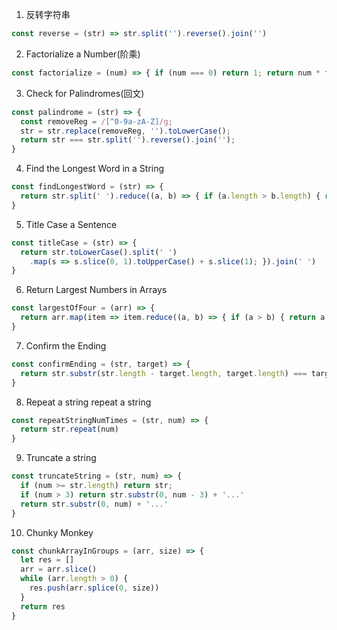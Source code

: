 1. 反转字符串

``` js
const reverse = (str) => str.split('').reverse().join('')
```

2. Factorialize a Number(阶乘)

``` js
const factorialize = (num) => { if (num === 0) return 1; return num * factorialize(num - 1); }
```

3. Check for Palindromes(回文)

```js
const palindrome = (str) => {
  const removeReg = /[^0-9a-zA-Z]/g;
  str = str.replace(removeReg, '').toLowerCase();
  return str === str.split('').reverse().join('');
}
```

4. Find the Longest Word in a String

```js
const findLongestWord = (str) => {
  return str.split(' ').reduce((a, b) => { if (a.length > b.length) { return a; }  return b; }, '').length
}
```

5. Title Case a Sentence

```js
const titleCase = (str) => {
  return str.toLowerCase().split(' ')
    .map(s => s.slice(0, 1).toUpperCase() + s.slice(1); }).join(' ')
}
```

6. Return Largest Numbers in Arrays

```js
const largestOfFour = (arr) => {
  return arr.map(item => item.reduce((a, b) => { if (a > b) { return a; } return b; }, 0))
}
```

7. Confirm the Ending

``` js
const confirmEnding = (str, target) => {
  return str.substr(str.length - target.length, target.length) === target
}
```

8. Repeat a string repeat a string

```js
const repeatStringNumTimes = (str, num) => {
  return str.repeat(num)
}
```

9. Truncate a string

```js
const truncateString = (str, num) => {
  if (num >= str.length) return str;
  if (num > 3) return str.substr(0, num - 3) + '...'
  return str.substr(0, num) + '...'
}
```

10. Chunky Monkey

```js
const chunkArrayInGroups = (arr, size) => {
  let res = []
  arr = arr.slice()
  while (arr.length > 0) {
    res.push(arr.splice(0, size))
  }
  return res
}
```